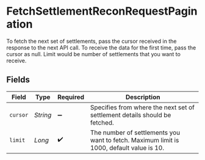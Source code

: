 # FetchSettlementReconRequestPagination

To fetch the next set of settlements, pass the cursor received in the response to the next API call. 
 To receive the data for the first time, pass the cursor as null. 
 Limit would be number of settlements that you want to receive.


## Fields

| Field                                                                                    | Type                                                                                     | Required                                                                                 | Description                                                                              |
| ---------------------------------------------------------------------------------------- | ---------------------------------------------------------------------------------------- | ---------------------------------------------------------------------------------------- | ---------------------------------------------------------------------------------------- |
| `cursor`                                                                                 | *String*                                                                                 | :heavy_minus_sign:                                                                       | Specifies from where the next set of settlement details should be fetched.               |
| `limit`                                                                                  | *Long*                                                                                   | :heavy_check_mark:                                                                       | The number of settlements you want to fetch. Maximum limit is 1000, default value is 10. |